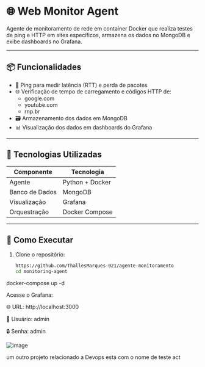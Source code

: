 # 🌐 Web Monitor Agent

Agente de monitoramento de rede em container Docker que realiza testes de ping e HTTP em sites específicos, armazena os dados no MongoDB e exibe dashboards no Grafana.

---

## 📦 Funcionalidades

- 🔁 Ping para medir latência (RTT) e perda de pacotes
- 🌐 Verificação de tempo de carregamento e códigos HTTP de:
  - google.com
  - youtube.com
  - rnp.br
- 🗃️ Armazenamento dos dados em MongoDB
- 📊 Visualização dos dados em dashboards do Grafana

---

## 🧰 Tecnologias Utilizadas

| Componente       | Tecnologia         |
|------------------|--------------------|
| Agente           | Python + Docker    |
| Banco de Dados   | MongoDB            |
| Visualização     | Grafana            |
| Orquestração     | Docker Compose     |

---

## 🚀 Como Executar

1. Clone o repositório:
   ```bash
   https://github.com/ThallesMarques-021/agente-monitoramento
   cd monitoring-agent
   
  docker-compose up -d

Acesse o Grafana:

🌐 URL: http://localhost:3000

👤 Usuário: admin

🔒 Senha: admin




![image](https://github.com/user-attachments/assets/6f25aaf9-714e-48f6-ad0d-85b58c3a145c)



um outro projeto relacionado a Devops está com o nome de teste act 